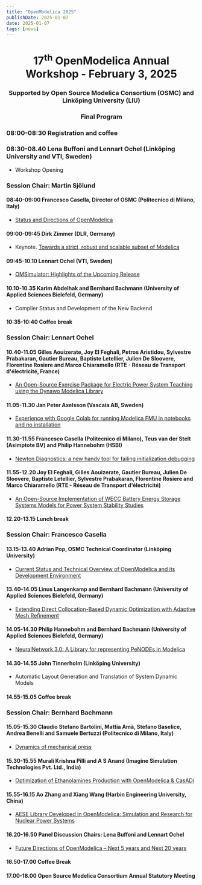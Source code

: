 ```yaml
---
title: "OpenModelica 2025"
publishDate: 2025-01-07
date: 2025-01-07
tags: [news]
---
```



<center>
<h1>17<sup>th</sup> OpenModelica Annual Workshop - February 3, 2025</h1>
<h3>Supported by Open Source Modelica Consortium (OSMC) and Linköping University (LIU)</h3>
<h3>Final Program</h3>
</center>

### 08:00-08:30 Registration and coffee

### 08:30-08.40 Lena Buffoni and Lennart Ochel (Linköping University and VTI, Sweden)

- Workshop Opening

### Session Chair: Martin Sjölund
#### 08:40-09:00 Francesco Casella, Director of OSMC (Politecnico di Milano, Italy)

- [Status and Directions of OpenModelica](/images/M_images/OpenModelicaWorkshop_2025/OpenModelica2025-talk01-FrancescoCasella-OpenModelica-Workshop-StatusDirections.pdf)

#### 09:00-09:45 Dirk Zimmer (DLR, Germany)

- Keynote. [Towards a strict, robust and scalable subset of Modelica](/images/M_images/OpenModelicaWorkshop_2025/2025-02-03_ModelicaLite.pdf)

#### 09:45-10.10 Lennart Ochel (VTI, Sweden)

- [OMSimulator: Highlights of the Upcoming Release](/images/M_images/OpenModelicaWorkshop_2025/2025-02-03_OMSimulator.pdf)

#### 10.10-10.35 Karim Abdelhak and Bernhard Bachmann (University of Applied Sciences Bielefeld, Germany)

- Compiler Status and Development of the New Backend


#### 10:35-10:40 Coffee break

### Session Chair: Lennart Ochel
#### 10.40-11.05 Gilles Aouizerate, Joy El Feghali, Petros Aristidou, Sylvestre Prabakaran, Gautier Bureau, Baptiste Letellier, Julien De Sloovere, Florentine Rosiere and Marco Chiaramello (RTE - Réseau de Transport d'électricité, France)

- [An Open-Source Exercise Package for Electric Power System Teaching using the Dynawo Modelica Library](/images/M_images/OpenModelicaWorkshop_2025/2025-02-03_Joy_El_Feghali_OMWorkshop_2025_Dynawo_Exercise_package_VF.pdf)

#### 11.05-11.30 Jan Peter Axelsson (Vascaia AB, Sweden)

- [Experience with Google Colab for running Modelica FMU in notebooks and no installation](/images/M_images/OpenModelicaWorkshop_2025/2025-02-03_Google_Colab_FMU_Notebooks.pdf)

#### 11.30-11.55 Francesco Casella (Politecnico di Milano), Teus van der Stelt (Asimptote BV) and Philip Hannebohm (HSBI)

- [Newton Diagnostics: a new handy tool for failing initialization debugging](/images/M_images/OpenModelicaWorkshop_2025/2025-02-03_Newton_Diagnostics.pdf)

#### 11.55-12.20 Joy El Feghali, Gilles Aouizerate, Gautier Bureau, Julien De Sloovere, Baptiste Letellier, Sylvestre Prabakaran, Florentine Rosiere and Marco Chiaramello (RTE - Réseau de Transport d'électricité)

- [An Open-Source Implementation of WECC Battery Energy Storage Systems Models for Power System Stability Studies](/images/M_images/OpenModelicaWorkshop_2025/2025-02-03_Joy_El_Feghali_OMWorkshop_2025_WECC_models_VF.pdf)

#### 12.20-13.15 Lunch break


### Session Chair: Francesco Casella
#### 13.15-13.40 Adrian Pop, OSMC Technical Coordinator (Linköping University)

- [Current Status and Technical Overview of OpenModelica and its Development Environment](/images/M_images/OpenModelicaWorkshop_2025/2025-02-03_adrpo-OpenModelica.pdf)

#### 13.40-14.05 Linus Langenkamp and Bernhard Bachmann (University of Applied Sciences Bielefeld, Germany)

- [Extending Direct Collocation-Based Dynamic Optimization with Adaptive Mesh Refinement](/images/M_images/OpenModelicaWorkshop_2025/2025-02-03_langenkamp_mesh_refinement.pdf)

#### 14.05-14.30 Philip Hannebohm and Bernhard Bachmann (University of Applied Sciences Bielefeld, Germany)

- [NeuralNetwork 3.0: A Library for representing PeNODEs in Modelica](/images/M_images/OpenModelicaWorkshop_2025/2025-02-03_phannebohm_NeuralNetwork.pdf)

#### 14.30-14.55 John Tinnerholm (Linköping University)

- Automatic Layout Generation and Translation of System Dynamic Models

#### 14.55-15.05 Coffee break

### Session Chair: Bernhard Bachmann
#### 15.05-15.30 Claudio Stefano Bartolini, Mattia Amà, Stefano Baselice, Andrea Benelli and Samuele Bertuzzi (Politecnico  di Milano, Italy)

- [Dynamics of mechanical press](/images/M_images/OpenModelicaWorkshop_2025/2025-02-03_Dynamics_of_mechanical_press.pdf)

#### 15.30-15.55 Murali Krishna Pilli and A S Anand (Imagine Simulation Technologies Pvt. Ltd., India)

- [Optimization of Ethanolamines Production with OpenModelica & CasADi](/images/M_images/OpenModelicaWorkshop_2025/Pilli_et_al_Optimization_of_Ethanolamines_Production_V0.7.pdf)

#### 15.55-16.15 Ao Zhang and Xiang Wang (Harbin Engineering University, China)

- [AESE Library Developed in OpenModelica: Simulation and Research for Nuclear Power Systems](/images/M_images/OpenModelicaWorkshop_2025/AESE_Library_Developed_in_OpenModelica_Simulation_and_Research_for_Nuclear_PowerSystems_AoZhang.pdf)

#### 16.20-16.50 Panel Discussion Chairs: Lena Buffoni and Lennart Ochel

- [Future Directions of OpenModelica – Next 5 years and Next 20 years](/images/M_images/OpenModelicaWorkshop_2025/2025-02-03_Panel_Discussion.pdf)

#### 16.50-17.00 Coffee Break

#### 17.00-18.00	Open Source Modelica Consortium Annual Statutory Meeting
